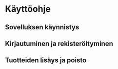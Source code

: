 # Käyttöohje



## Sovelluksen käynnistys



## Kirjautuminen ja rekisteröityminen



## Tuotteiden lisäys ja poisto
